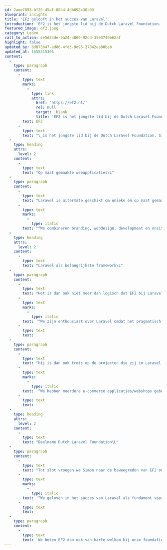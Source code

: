 ```yaml
---
id: 2aee7893-bf25-45af-8844-4db698c30c03
blueprint: insights
title: 'EF2 gelooft in het succes van Laravel'
introduction: 'EF2 is het jongste lid bij de Dutch Laravel Foundation. Sinds juni 2020 is het bedrijf uit Veenendaal bij ons initiatief aangesloten en dus is het de hoogste tijd voor een interview met Simon Blok, Head of Digital bij EF2.'
featured_image: ef2.jpeg
category: Leden
call_to_action: ee5d33de-9a24-4860-92dd-3503740b62af
highlight: false
updated_by: 8d873b47-ad86-4fd3-9e95-27842ea80beb
updated_at: 1655315301
content:
  -
    type: paragraph
    content:
      -
        type: text
        marks:
          -
            type: link
            attrs:
              href: 'https://ef2.nl/'
              rel: null
              target: _blank
              title: 'EF2 is het jongste lid bij de Dutch Laravel Foundation'
        text: EF2
      -
        type: text
        text: "\_is het jongste lid bij de Dutch Laravel Foundation. Sinds juni 2020 is het bedrijf uit Veenendaal bij ons initiatief aangesloten en dus is het de hoogste tijd voor een interview met Simon Blok, Head of Digital bij EF2."
  -
    type: heading
    attrs:
      level: 2
    content:
      -
        type: text
        text: "Op maat gemaakte webapplicaties\L"
  -
    type: paragraph
    content:
      -
        type: text
        text: "Laravel is uitermate geschikt om unieke en op maat gemaakte webapplicaties te bouwen. Maar ook al onze leden zijn uniek uiteraard. Daarom vroegen we Simon allereerst wat EF2 nu zo bijzonder maakt.\_"
      -
        type: text
        marks:
          -
            type: italic
        text: "“We combineren branding, webdesign, development en onsite marketing op de beste manier. Door helemaal in de huid van de klant te kruipen, maken we websites, webshops en applicaties die perfect aansluiten bij de doelstellingen en wensen van de klant. We gaan altijd op zoek naar een verdiepingsslag op de initiële vraag van de klant. Dit doen we door eerst een stap terug te doen met de klant en de eindgebruiker. Pas daarna gaan we nadenken over de beste oplossing. De beste oplossing zit hem niet alleen in het framework, maar ook in de gebruikerservaring van de klant en de branding die past bij het merk. Zo vallen alle puzzelstukjes in elkaar om een krachtige applicatie op te leveren. Na de oplevering gaan we aan de slag met onsite marketing, zodat de klant het meeste rendement uit zijn platform haalt.”\L\L"
  -
    type: heading
    attrs:
      level: 2
    content:
      -
        type: text
        text: "Laravel als belangrijkste framework\L"
  -
    type: paragraph
    content:
      -
        type: text
        text: "Het is dan ook niet meer dan logisch dat EF2 bij Laravel is uitgekomen als hun primaire framework voor het bouwen van applicaties. Daarbij werd het framework voor het eerst in 2016 gebruikt, maar worden sinds 2019 echt alle applicaties bij EF2 in Laravel gebouwd. Simon licht toe:\_"
      -
        type: text
        marks:
          -
            type: italic
        text: '“We zijn enthousiast over Laravel omdat het pragmatisch is. We houden van structuur, we houden van netheid, maar willen niet steeds het wiel opnieuw uitvinden. Laravel geeft ons die combinatie van snel kunnen ontwikkelen met behoud van structuur en netheid.”'
      -
        type: text
        text: .
  -
    type: paragraph
    content:
      -
        type: text
        text: "Hij is dan ook trots op de projecten die zij in Laravel gebouwd hebben. Op de vraag wat het mooiste project geweest is, antwoord Simon:\_"
      -
        type: text
        marks:
          -
            type: italic
        text: '“We hebben meerdere e-commerce applicaties/webshops gebouwd die diverse koppelingen naar buiten hebben en van buiten naar binnen. De combinatie van een PostgreSQL database, Laravel en VueJs geven dan heel snel mooie resultaten. We vinden lange termijn samenwerkingen met onze klanten belangrijk. Daarom zetten wij onze applicaties op met behulp van (local) packages zodat alle functionaliteiten gestructureerd en overzichtelijk blijven. We hebben bijvoorbeeld voor een groothandel een B2B e-commerce klantomgeving neergezet die het mogelijk maakt om producten te bestellen en inzicht te krijgen in alle klantgegevens. Het mooie is dat een groot deel van het bestelproces compleet via het portal wordt ondersteund. Ook het beheer van product-, klant- en gebruikersgegevens is mogelijk in dit portal. Nieuwe klanten kunnen, na een automatische KvK-check direct aanmelden en worden ook direct in het ERP toegevoegd. Externe partijen kunnen aanhaken op de API die het portal standaard biedt, maar er wordt ook een maatwerkoplossing aangeboden. Doordat alles modulair is opgezet, kunnen we heel snel nieuwe functionaliteit toevoegen.”'
      -
        type: text
        text: .
  -
    type: heading
    attrs:
      level: 2
    content:
      -
        type: text
        text: "Deelname Dutch Laravel Foundation\L"
  -
    type: paragraph
    content:
      -
        type: text
        text: "Tot slot vroegen we Simon naar de beweegreden van EF2 om zich aan te sluiten bij de Dutch Laravel Foundation. Ook daarover is hij duidelijk:\_"
      -
        type: text
        marks:
          -
            type: italic
        text: '“We geloven in het succes van Laravel als fundament voor een gestructureerde, stabiele applicatie. Dat willen we uitdragen naar onze klanten, maar juist ook in het zijn van een community met elkaar.”'
      -
        type: text
        text: .
  -
    type: paragraph
    content:
      -
        type: text
        text: 'We heten EF2 dan ook van harte welkom bij onze foundation en we hebben er met EF2 weer een professionele en enthousiaste Laravel partij bij!'
---
```


